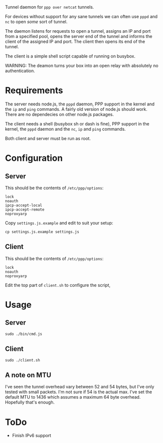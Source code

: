 Tunnel daemon for `ppp over netcat` tunnels.

For devices without support for any sane tunnels we can often use `pppd` and `nc` to open _some_ sort of tunnel.

The daemon listens for requests to open a tunnel, assigns an IP and port from a specified pool, opens the server end of the tunnel and informs the client of the assigned IP and port. The client then opens its end of the tunnel.

The client is a simple shell script capable of running on busybox.

WARNING: The deamon turns your box into an open relay with absolutely no authentication.

# Requirements

The server needs node.js, the `pppd` daemon, PPP support in the kernel and the `ip` and `ping` commands. A fairly old version of node.js should work. There are no dependecies on other node.js packages.

The client needs a shell (busybox sh or dash is fine), PPP support in the kernel, the `pppd` daemon and the `nc`, `ip` and `ping` commands.

Both client and server must be run as root.

# Configuration

## Server

This should be the contents of `/etc/ppp/options`:

```
lock
noauth
ipcp-accept-local
ipcp-accept-remote
noproxyarp
```

Copy `settings.js.example` and edit to suit your setup:

```
cp settings.js.example settings.js
```

## Client

This should be the contents of `/etc/ppp/options`:

```
lock
noauth
noproxyarp
```

Edit the top part of `client.sh` to configure the script,

# Usage

## Server

```
sudo ./bin/cmd.js
```

## Client

```
sudo ./client.sh
```

## A note on MTU

I've seen the tunnel overhead vary between 52 and 54 bytes, but I've only tested with small packets. I'm not sure if 54 is the actual max. I've set the default MTU to 1436 which assumes a maximum 64 byte overhead. Hopefully that's enough.

# ToDo

* Finish IPv6 support
